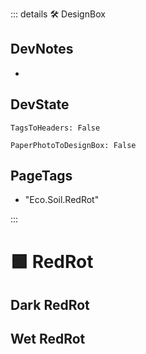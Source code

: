 ::: details 🛠 <dev>DesignBox</dev> 

## DevNotes
- 

## DevState

`TagsToHeaders: False`

`PaperPhotoToDesignBox: False`

<h2>PageTags</h2>

- "Eco.Soil.RedRot"

:::

# 🟩  <eco>RedRot</eco>


## Dark RedRot

## Wet RedRot
